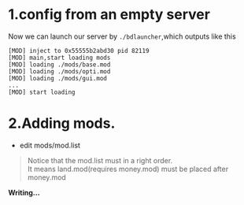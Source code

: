 # 1.config from an empty server

Now we can launch our server by `./bdlauncher`,which outputs like this

```
[MOD] inject to 0x55555b2abd30 pid 82119
[MOD] main,start loading mods
[MOD] loading ./mods/base.mod
[MOD] loading ./mods/opti.mod
[MOD] loading ./mods/gui.mod
...
[MOD] start loading
```

# 2.Adding mods.

* edit mods/mod.list

> Notice that the mod.list must in a right order.<br>
> It means land.mod(requires money.mod) must be placed after money.mod

__Writing...__